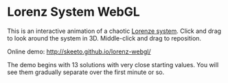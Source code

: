 # Lorenz System WebGL

This is an interactive animation of a chaotic [Lorenze
system](https://en.wikipedia.org/wiki/Lorenz_system). Click and drag
to look around the system in 3D. Middle-click and drag to reposition.

Online demo: http://skeeto.github.io/lorenz-webgl/

The demo begins with 13 solutions with very close starting values. You
will see them gradually separate over the first minute or so.
